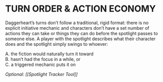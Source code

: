 # TURN ORDER & ACTION ECONOMY
Daggerheart’s turns don’t follow a traditional, rigid format: there is no explicit initiative mechanic and characters don’t have a set number of actions they can take or things they can do before the spotlight passes to someone else. A player with the spotlight describes what their character does and the spotlight simply swings to whoever:  

A. the fiction would naturally turn it toward  
B. hasn’t had the focus in a while, or  
C. a triggered mechanic puts it on  

*Optional: [[Spotlight Tracker Tool]]*